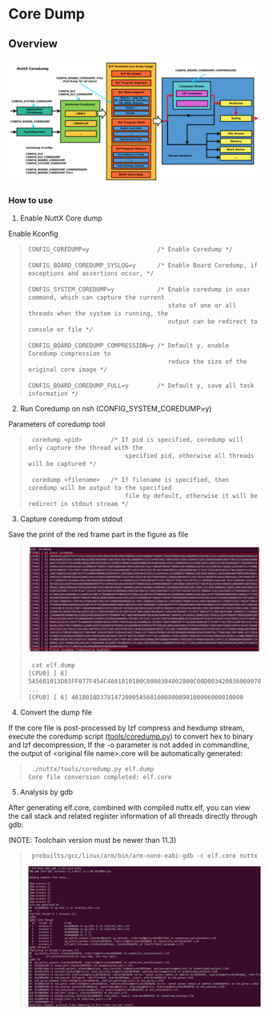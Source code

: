 # Core Dump

## Overview

![image](image/coredump-overview.png)

### How to use

1.  Enable NuttX Core dump

Enable Kconfig

> 
> 
> ``` console
> CONFIG_COREDUMP=y                   /* Enable Coredump */
> 
> CONFIG_BOARD_COREDUMP_SYSLOG=y      /* Enable Board Coredump, if exceptions and assertions occur, */
> 
> CONFIG_SYSTEM_COREDUMP=y            /* Enable coredump in user command, which can capture the current
>                                        state of one or all threads when the system is running, the
>                                        output can be redirect to console or file */
> 
> CONFIG_BOARD_COREDUMP_COMPRESSION=y /* Default y, enable Coredump compression to
>                                        reduce the size of the original core image */
> 
> CONFIG_BOARD_COREDUMP_FULL=y        /* Default y, save all task information */
> ```

2.  Run Coredump on nsh (CONFIG\_SYSTEM\_COREDUMP=y)

Parameters of coredump tool

> 
> 
> ``` console
>  coredump <pid>        /* If pid is specified, coredump will only capture the thread with the
>                            specified pid, otherwise all threads will be captured */
> 
>  coredump <filename>   /* If filename is specified, then coredump will be output to the specified
>                            file by default, otherwise it will be redirect in stdout stream */
> ```

3.  Capture coredump from stdout

Save the print of the red frame part in the figure as file

> ![image](image/coredump-hexdump.png)
> 
> ``` console
>  cat elf.dump
> [CPU0] [ 6] 5A5601013D03FF077F454C4601010100C0000304002800C00D003420036000070400053400200008200A4000000420030034C024200001D8092004E00200601A
> ...
> [CPU0] [ 6] 401B018D37814720005A5601000800090100006000010000
> ```

4.  Convert the dump file

If the core file is post-processed by lzf compress and hexdump stream,
execute the coredump script
([tools/coredump.py](https://github.com/apache/nuttx/blob/master/tools/coredump.py))
to convert hex to binary and lzf decompression, If the -o parameter is
not added in commandline, the output of \<original file name\>.core will
be automatically generated:

> 
> 
> ``` console
>  ./nuttx/tools/coredump.py elf.dump
> Core file conversion completed: elf.core
> ```

5.  Analysis by gdb

After generating elf.core, combined with compiled nuttx.elf, you can
view the call stack and related register information of all threads
directly through gdb:

(NOTE: Toolchain version must be newer than 11.3)

> 
> 
> ``` console
>  prebuilts/gcc/linux/arm/bin/arm-none-eabi-gdb -c elf.core nuttx
> ```
> 
> ![image](image/coredump-gdb.png)
